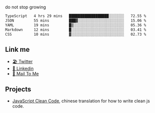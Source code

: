 do not stop growing


<!--START_SECTION:waka-->

```txt
TypeScript   4 hrs 29 mins   ██████████████████░░░░░░░   72.55 %
JSON         55 mins         ███▓░░░░░░░░░░░░░░░░░░░░░   15.06 %
YAML         19 mins         █▒░░░░░░░░░░░░░░░░░░░░░░░   05.36 %
Markdown     12 mins         █░░░░░░░░░░░░░░░░░░░░░░░░   03.41 %
CSS          10 mins         ▓░░░░░░░░░░░░░░░░░░░░░░░░   02.73 %
```

<!--END_SECTION:waka-->

## Link me

- [🏖️ Twitter](https://twitter.com/yuetong3yu)
- [🧳 Linkedin](https://www.linkedin.com/in/yuetong3yu)
- [📧 Mail To Me](mailto:yuetong3yu@gmail.com)


## Projects 

- [JavaScript Clean Code](https://js-clean-code-cn.vercel.app/), chinese translation for how to write clean js code.
